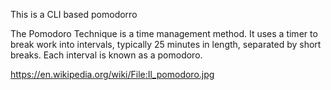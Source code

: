This is a CLI based pomodorro

The Pomodoro Technique is a time management method.
 It uses a timer to break work into intervals, typically 25 minutes in length, separated by short breaks. Each interval is known as a pomodoro.
 
 https://en.wikipedia.org/wiki/File:Il_pomodoro.jpg
 
 
 